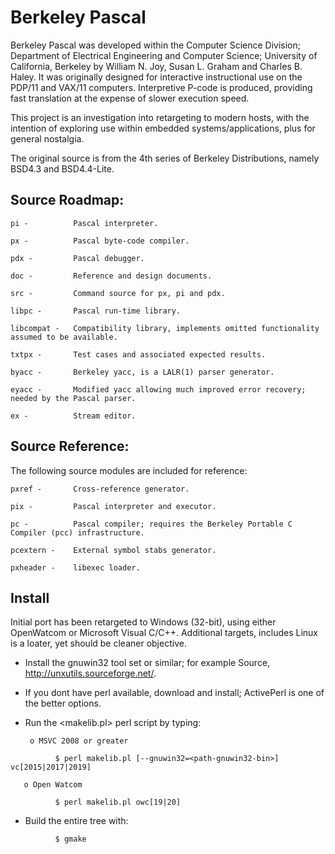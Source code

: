 # Berkeley Pascal

Berkeley Pascal was developed within the Computer Science Division; Department of Electrical Engineering and Computer Science;
University of California, Berkeley by William N. Joy, Susan L. Graham and Charles B. Haley. It was originally designed for interactive instructional use on the PDP/11 and VAX/11 computers. Interpretive P-code is produced, providing fast translation at the expense of slower execution speed. 

This project is an investigation into retargeting to modern hosts, with the intention of exploring use within embedded systems/applications, plus for general nostalgia.  

The original source is from the 4th series of Berkeley Distributions, namely BSD4.3 and BSD4.4-Lite.

## Source Roadmap:

    pi -          Pascal interpreter.

    px -          Pascal byte-code compiler.
 
    pdx -         Pascal debugger.

    doc -         Reference and design documents.
 
    src -         Command source for px, pi and pdx.

    libpc -       Pascal run-time library.

    libcompat -   Compatibility library, implements omitted functionality assumed to be available.

    txtpx -       Test cases and associated expected results.

    byacc -       Berkeley yacc, is a LALR(1) parser generator.

    eyacc -       Modified yacc allowing much improved error recovery; needed by the Pascal parser.
    
    ex -          Stream editor.   

## Source Reference:

The following source modules are included for reference: 
   
    pxref -       Cross-reference generator.

    pix -         Pascal interpreter and executor.

    pc -          Pascal compiler; requires the Berkeley Portable C Compiler (pcc) infrastructure.

    pcextern -    External symbol stabs generator.

    pxheader -    libexec loader. 
 
 
## Install
 
Initial port has been retargeted to Windows (32-bit), using either OpenWatcom or Microsoft Visual C/C++.
Additional targets, includes Linux is a loater, yet should be cleaner objective.
  
* Install the gnuwin32 tool set or similar; for example Source, http://unxutils.sourceforge.net/.

* If you dont have perl available, download and install; ActivePerl is one of the better options. 

* Run the <makelib.pl> perl script by typing:
 
       o MSVC 2008 or greater

```
          $ perl makelib.pl [--gnuwin32=<path-gnuwin32-bin>] vc[2015|2017|2019]
```

       o Open Watcom

```
          $ perl makelib.pl owc[19|20]
```

* Build the entire tree with:

```
          $ gmake
```
